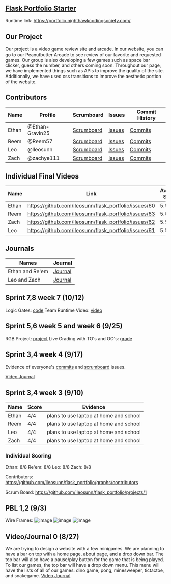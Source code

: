 ## [Flask Portfolio Starter](https://nighthawkcodingsociety.com/projectsearch/details/Flask%20Portfolio%20Starter)
Runtime link: https://portfolio.nighthawkcodingsociety.com/

## Our Project
Our project is a video game review site and arcade. In our website, you can go to our Peanutbutter Arcade to see review of our favorite and requested games. Our group is also developing a few games such as space bar clicker, guess the number, and others coming soon. Throughout our page, we have implemented things such as APIs to improve the quality of the site. Additionally, we have used css transitions to improve the aesthetic portion of the website.

## Contributors
| Name             | Profile              | Scrumboard                                                              | Issues |Commit History |
| ---------------- | --------------- | ---------------------------------------------------------------------------- | ------ |----------- | 
| Ethan |@Ethan-Gravin25| [Scrumboard](https://github.com/lleosunn/flask_portfolio/projects/1)| [Issues](https://github.com/lleosunn/flask_portfolio/issues) |[Commits](https://github.com/nighthawkcoders/flask_portfolio/compare/main...lleosunn:main) |
| Reem |@Reem57|[Scrumboard](https://github.com/lleosunn/flask_portfolio/projects/1) | [Issues](https://github.com/lleosunn/flask_portfolio/issues) | [Commits](https://github.com/nighthawkcoders/flask_portfolio/compare/main...lleosunn:main) |
| Leo |@lleosunn|[Scrumboard](https://github.com/lleosunn/flask_portfolio/projects/1) | [Issues](https://github.com/lleosunn/flask_portfolio/issues) |[Commits](https://github.com/nighthawkcoders/flask_portfolio/compare/main...lleosunn:main) |
| Zach |@zachye111|[Scrumboard](https://github.com/lleosunn/flask_portfolio/projects/1) | [Issues](https://github.com/lleosunn/flask_portfolio/issues) |[Commits](https://github.com/nighthawkcoders/flask_portfolio/compare/main...lleosunn:main) |

## Individual Final Videos
| Name | Link                                                | Average Score |
|------|-----------------------------------------------------|---------------|
|Ethan |https://github.com/lleosunn/flask_portfolio/issues/60| 5.58/6        | 
|Reem  |https://github.com/lleosunn/flask_portfolio/issues/63|      5.67/6   |
|Zach  |https://github.com/lleosunn/flask_portfolio/issues/62|    5.58/6     |
|Leo   |https://github.com/lleosunn/flask_portfolio/issues/61|     5.5/6     |

## Journals
| Names            | Journal                                                                                                      |
| ---------------- | ------------------------------------------------------------------------------------------------------------ |
| Ethan and Re'em  | [Journal](https://docs.google.com/document/d/1iAwilFmq8pMATKJHm1rtc5YyC8sE1-5F0hRiEAwe8rA/edit) |
| Leo and Zach     | [Journal](https://docs.google.com/document/d/1f1y1GudgUGWNHNWUNxCWraKD7N-t4TwVtlTqDh0q5u0/edit?usp=sharing) |

## Sprint 7,8 week 7 (10/12)
Logic Gates: [code](https://github.com/lleosunn/flask_portfolio/tree/main/templates)
Team Runtime Video: [video](https://youtu.be/EuGyd-wBFn0)

## Sprint 5,6 week 5 and week 6 (9/25)
RGB Project: [project](https://github.com/lleosunn/flask_portfolio/blob/main/templates/rgb.html)
Live Grading with TO's and OO's: [grade](https://github.com/lleosunn/flask_portfolio/issues/46)

## Sprint 3,4 week 4 (9/17)
Evidence of everyone's [commits](https://github.com/nighthawkcoders/flask_portfolio/compare/main...lleosunn:main) and [scrumboard](https://github.com/lleosunn/flask_portfolio/projects/1) issues.

[Video Journal](https://youtu.be/6B-EuOF2RMI)

## Sprint 3,4 week 3 (9/10)
| Name             | Score              | Evidence              |
| ---------------- | --------------- | -------------------------|
| Ethan |4/4| plans to use laptop at home and school|
| Reem |4/4|plans to use laptop at home and school | 
| Leo |4/4|plans to use laptop at home and school|
| Zach |4/4|plans to use laptop at home and school|


### Individual Scoring
Ethan: 8/8
Re'em: 8/8
Leo: 8/8
Zach: 8/8

Contributors: https://github.com/lleosunn/flask_portfolio/graphs/contributors

Scrum Board: https://github.com/lleosunn/flask_portfolio/projects/1

## PBL 1,2 (9/3)
Wire Frames:
![image](https://user-images.githubusercontent.com/89223570/134738886-fd990317-6c91-4bc2-ab12-e076522d0d3e.png)
![image](https://user-images.githubusercontent.com/89223570/134738865-2f85e3d5-9e5f-464c-a0be-72bc94fd86c8.png)
![image](https://user-images.githubusercontent.com/89223570/134738914-17c3bd14-9ce8-4c8f-9fa6-6c080dbb6007.png)

## Video/Journal 0 (8/27)
We are trying to design a website with a few minigames. We are planning to have a bar on top with a home page, about page, and a drop down bar. The top bar will also have a pause/play button for the game that is being played. To list our games, the top bar will have a drop down menu. This menu will have the lists of all of our games: dino game, pong, minesweeper, tictactoe, and snakegame.
[Video Journal](https://youtu.be/0Ba_NtECQZ8)
